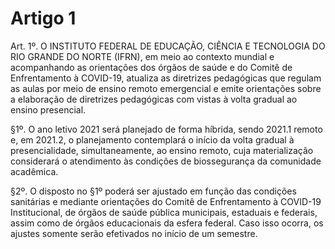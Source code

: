 # Artigo 1

Art. 1º. O INSTITUTO FEDERAL DE EDUCAÇÃO, CIÊNCIA E TECNOLOGIA DO RIO GRANDE DO
NORTE (IFRN), em meio ao contexto mundial e acompanhando as orientações dos órgãos de saúde e do Comitê de
Enfrentamento à COVID-19, atualiza as diretrizes pedagógicas que regulam as aulas por meio de ensino remoto
emergencial e emite orientações sobre a elaboração de diretrizes pedagógicas com vistas à volta gradual ao ensino
presencial.

§1º. O ano letivo 2021 será planejado de forma híbrida, sendo 2021.1 remoto e, em 2021.2, o planejamento
contemplará o início da volta gradual à presencialidade, simultaneamente, ao ensino remoto, cuja materialização
considerará o atendimento às condições de biossegurança da comunidade acadêmica.

§2º. O disposto no §1º poderá ser ajustado em função das condições sanitárias e mediante orientações do Comitê de
Enfrentamento à COVID-19 Institucional, de órgãos de saúde pública municipais, estaduais e federais, assim como
de órgãos educacionais da esfera federal. Caso isso ocorra, os ajustes somente serão efetivados no início de um
semestre.

